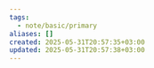```yaml
---
tags:
  - note/basic/primary
aliases: []
created: 2025-05-31T20:57:35+03:00
updated: 2025-05-31T20:57:38+03:00
---
```

